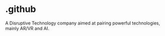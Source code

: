 # .github
A Disruptive Technology company aimed at pairing powerful technologies, mainly AR/VR and AI. 

